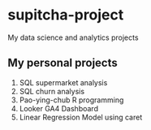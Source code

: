 # supitcha-project
My data science and analytics projects

## My personal projects
1. SQL supermarket analysis
2. SQL churn analysis
3. Pao-ying-chub R programming
4. Looker GA4 Dashboard
5. Linear Regression Model using caret 
